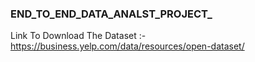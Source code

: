 ### END_TO_END_DATA_ANALST_PROJECT_

Link To Download The Dataset :-
https://business.yelp.com/data/resources/open-dataset/
